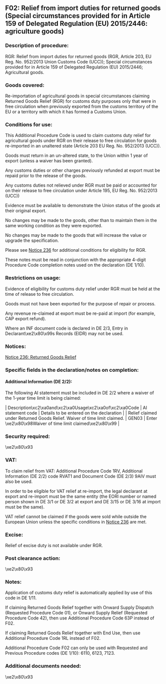 F02: Relief from import duties for returned goods (Special circumstances provided for in Article 159 of Delegated Regulation (EU) 2015/2446: agriculture goods)
---------------------------------------------------------------------------------------------------------------------------------------------------------------

### Description of procedure:

RGR: Relief from import duties for returned goods (RGR, Article 203, EU Reg. No. 952/2013 Union Customs Code (UCC)); Special circumstances provided for in Article 159 of Delegated Regulation (EU) 2015/2446; Agricultural goods.

### Goods covered:

Re-importation of agricultural goods in special circumstances claiming Returned Goods Relief (RGR) for customs duty purposes only that were in free circulation when previously exported from the customs territory of the EU or a territory with which it has formed a Customs Union.

### Conditions for use:

This Additional Procedure Code is used to claim customs duty relief for agricultural goods under RGR on their release to free circulation for goods re-imported in an unaltered state (Article 203 EU Reg. No. 952/2013 (UCC)).

Goods must return in an un-altered state, to the Union within 1 year of export (unless a waiver has been granted).

Any customs duties or other charges previously refunded at export must be repaid prior to the release of the goods.

Any customs duties not relieved under RGR must be paid or accounted for on their release to free circulation under Article 195, EU Reg. No. 952/2013 (UCC))

Evidence must be available to demonstrate the Union status of the goods at their original export.

No changes may be made to the goods, other than to maintain them in the same working condition as they were exported.

No changes may be made to the goods that will increase the value or upgrade the specification.

Please see [Notice 236](https://www.gov.uk/government/publications/notice-236-returned-goods-relief) for additional conditions for eligibility for RGR.

These notes must be read in conjunction with the appropriate 4-digit Procedure Code completion notes used on the declaration (DE 1/10).

### Restrictions on usage:

Evidence of eligibility for customs duty relief under RGR must be held at the time of release to free circulation.

Goods must not have been exported for the purpose of repair or process.

Any revenue re-claimed at export must be re-paid at import (for example, CAP export refund).

Where an INF document code is declared in DE 2/3, Entry in Declarant\xe2\x80\x99s Records (EIDR) may not be used.

### Notices:

[Notice 236: Returned Goods Relief](https://www.gov.uk/government/publications/notice-236-returned-goods-relief)

### Specific fields in the declaration/notes on completion:

#### Additional Information (DE 2/2):

The following AI statement must be included in DE 2/2 where a waiver of the 1-year time limit is being claimed:



  |  Description\xc2\xa0and\xc2\xa0Usage\xc2\xa0of\xc2\xa0Code |  AI statement code |  Details to be entered on the declaration | 
   |  Relief claimed under Returned Goods Relief. Waiver of time limit claimed. |  GEN03 |  Enter \xe2\x80\x98Waiver of time limit claimed\xe2\x80\x99 | 
 
### Security required:

\xe2\x80\x93

### VAT:

To claim relief from VAT: Additional Procedure Code 1RV, Additional Information (DE 2/2) code RVAT1 and Document Code (DE 2/3) 9AIV must also be used.

In order to be eligible for VAT relief at re-import, the legal declarant at export and re-import must be the same entity (the EORI number or named person shown in DE 3/1 or DE 3/2 at export and DE 3/15 or DE 3/16 at import must be the same).

VAT relief cannot be claimed if the goods were sold while outside the European Union unless the specific conditions in [Notice 236](https://www.gov.uk/government/publications/notice-236-returned-goods-relief) are met.

### Excise:

Relief of excise duty is not available under RGR.

### Post clearance action:

\xe2\x80\x93

### Notes:

Application of customs duty relief is automatically applied by use of this code in DE 1/11.

If claiming Returned Goods Relief together with Onward Supply Dispatch (Requested Procedure Code 01), or Onward Supply Relief (Requested Procedure Code 42), then use Additional Procedure Code 63P instead of F02.

If claiming Returned Goods Relief together with End Use, then use Additional Procedure Code 1RL instead of F02.

Additional Procedure Code F02 can only be used with Requested and Previous Procedure codes (DE 1/10): 6110, 6123, 7123.

### Additional documents needed:

\xe2\x80\x93

